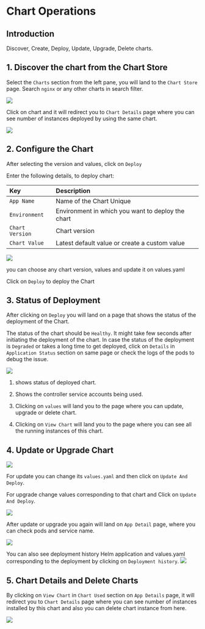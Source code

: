 # Chart Operations 

## Introduction

Discover, Create, Deploy, Update, Upgrade, Delete charts.

## 1. Discover the chart from the Chart Store

Select the `Charts` section from the left pane, you will land to the `Chart Store` page. 
Search `nginx` or any other charts in search filter.

![](https://devtron-public-asset.s3.us-east-2.amazonaws.com/images/hyperion/user-guide/deploy-charts/deployment-of-charts/charts-1.jpg)

Click on chart and it will redirect you to `Chart Details` page where you can see number of instances deployed by using the same chart.

![](https://devtron-public-asset.s3.us-east-2.amazonaws.com/images/hyperion/user-guide/deploy-charts/deployment-of-charts/charts-2.jpg)

## 2. Configure the Chart

After selecting the version and values, click on `Deploy`

Enter the following details, to deploy chart:

| Key | Description |
| :--- | :--- |
| `App Name` | Name of the Chart Unique |
| `Environment` | Environment in which you want to deploy the chart |
| `Chart Version` | Chart version |
| `Chart Value` | Latest default value or create a custom value |

![](https://devtron-public-asset.s3.us-east-2.amazonaws.com/images/hyperion/user-guide/deploy-charts/deployment-of-charts/charts-3.jpg)

you can choose any chart version, values and update it on values.yaml

Click on `Deploy` to deploy the Chart

## 3. Status of Deployment 

After clicking on `Deploy` you will land on a page that shows the status of the deployment of the Chart.

The status of the chart should be `Healthy`. It might take few seconds after initiating the deployment of the chart.
In case the status of the deployment is `Degraded` or takes a long time to get deployed, click on `Details` in `Application Status` section on same page or check the logs of the pods to debug the issue.

![](https://devtron-public-asset.s3.us-east-2.amazonaws.com/images/hyperion/user-guide/deploy-charts/deployment-of-charts/charts-4.jpg)

1. shows status of deployed chart.

2. Shows the controller service accounts being used.

3. Clicking on `values` will land you to the page where you can update, upgrade or delete chart.

4. Clicking on `View Chart` will land you to the page where you can see all the running instances of this chart.

## 4. Update or Upgrade Chart

![](https://devtron-public-asset.s3.us-east-2.amazonaws.com/images/hyperion/user-guide/deploy-charts/deployment-of-charts/charts-5.jpg)

For update you can change its `values.yaml` and then click on `Update And Deploy`.

For upgrade change values corresponding to that chart and Click on `Update And Deploy`.

![](https://devtron-public-asset.s3.us-east-2.amazonaws.com/images/hyperion/user-guide/deploy-charts/deployment-of-charts/charts-6.jpg)


After update or upgrade you again will land on `App Detail` page, where you can check pods and service name.

![](https://devtron-public-asset.s3.us-east-2.amazonaws.com/images/hyperion/user-guide/deploy-charts/deployment-of-charts/charts-7.jpg)

You can also see deployment history Helm application and values.yaml corresponding to the deployment by clicking on `Deployment history`.
![](https://devtron-public-asset.s3.us-east-2.amazonaws.com/images/hyperion/user-guide/deploy-charts/deployment-of-charts/charts-9.jpg)

## 5. Chart Details and Delete Charts

By clicking on `View Chart` in `Chart Used` section on `App Details` page, it will redirect you to `Chart Details` page where you can see number of instances installed by this chart and also you can delete chart instance from here.


![](https://devtron-public-asset.s3.us-east-2.amazonaws.com/images/hyperion/user-guide/deploy-charts/deployment-of-charts/charts-8.jpg)
